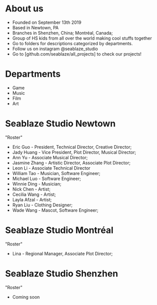# About us
- Founded on September 13th 2019
- Based in Newtown, PA
- Branches in Shenzhen, China; Montréal, Canada; 
- Group of HS kids from all over the world making cool stuffs together
- Go to folders for descriptions categorized by departments.
- Follow us on instagram @seablaze_studio
- Go to [github.com/seablaze/all_projects] to check our projects!

# Departments
- Game
- Music
- Film
- Art

# Seablaze Studio Newtown
"Roster"
- Eric Guo - President, Technical Director, Creative Director;
- Jady Huang - Vice President, Plot Director, Musical Director;
- Ann Yu - Associate Musical Director;
- Jasmine Zhang - Artistic Director, Associate Plot Director;
- Leon Li - Associate Technical Director
- William Tao - Musician, Software Engineer;
- Michael Luo - Software Engineer;
- Winnie Ding - Musician;
- Nick Chen - Artist;
- Cecilia Wang - Artist;
- Layla Afzal - Artist;
- Ryan Liu - Clothing Designer;
- Wade Wang - Mascot, Software Engineer;

# Seablaze Studio Montréal
"Roster"
- Lina - Regional Manager, Associate Plot Director;

# Seablaze Studio Shenzhen
"Roster"
- Coming soon

